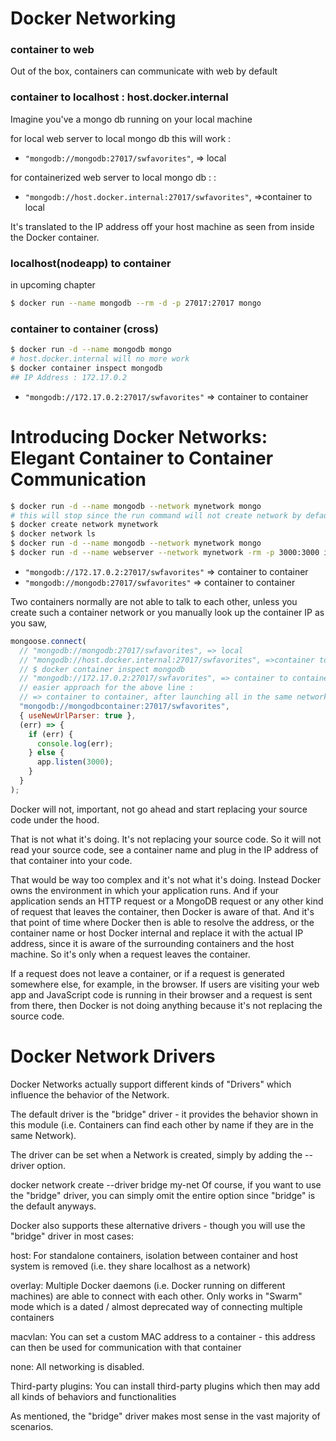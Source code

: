 # Docker Networking

### container to web

Out of the box, containers can communicate with web by default

### container to localhost : host.docker.internal

Imagine you've a mongo db running on your local machine

for local web server to local mongo db this will work :

- `"mongodb://mongodb:27017/swfavorites"`, => local

for containerized web server to local mongo db : :

- `"mongodb://host.docker.internal:27017/swfavorites"`, =>container to local

It's translated to the IP address off your host machine as seen from inside the Docker container.

### localhost(nodeapp) to container

in upcoming chapter

```bash
$ docker run --name mongodb --rm -d -p 27017:27017 mongo
```

### container to container (cross)

```bash
$ docker run -d --name mongodb mongo
# host.docker.internal will no more work
$ docker container inspect mongodb
## IP Address : 172.17.0.2
```

- `"mongodb://172.17.0.2:27017/swfavorites"` => container to container

# Introducing Docker Networks: Elegant Container to Container Communication

```bash
$ docker run -d --name mongodb --network mynetwork mongo
# this will stop since the run command will not create network by default
$ docker create network mynetwork
$ docker network ls
$ docker run -d --name mongodb --network mynetwork mongo
$ docker run -d --name webserver --network mynetwork -rm -p 3000:3000 image-name
```

- `"mongodb://172.17.0.2:27017/swfavorites"` => container to container
- `"mongodb://mongodb:27017/swfavorites"` => container to container

Two containers normally are not able to talk to each other, unless you create such a container network or you manually look up the container IP as you saw,

```js
mongoose.connect(
  // "mongodb://mongodb:27017/swfavorites", => local
  // "mongodb://host.docker.internal:27017/swfavorites", =>container to local
  // $ docker container inspect mongodb
  // "mongodb://172.17.0.2:27017/swfavorites", => container to container
  // easier approach for the above line :
  // => container to container, after launching all in the same networks
  "mongodb://mongodbcontainer:27017/swfavorites",
  { useNewUrlParser: true },
  (err) => {
    if (err) {
      console.log(err);
    } else {
      app.listen(3000);
    }
  }
);
```

Docker will not, important, not go ahead and start replacing your source code under the hood.

That is not what it's doing. It's not replacing your source code. So it will not read your source code, see a container name and plug in the IP address of that container into your code.

That would be way too complex and it's not what it's doing. Instead Docker owns the environment in which your application runs. And if your application sends an HTTP request
or a MongoDB request or any other kind of request that leaves the container, then Docker is aware of that. And it's that point of time where Docker then is able to resolve the address,
or the container name or host Docker internal and replace it with the actual IP address,
since it is aware of the surrounding containers and the host machine. So it's only when a request leaves the container.

If a request does not leave a container, or if a request is generated somewhere else,
for example, in the browser. If users are visiting your web app and JavaScript code is running in their browser and a request is sent from there, then Docker is not doing anything
because it's not replacing the source code.

# Docker Network Drivers

Docker Networks actually support different kinds of "Drivers" which influence the behavior of the Network.

The default driver is the "bridge" driver - it provides the behavior shown in this module (i.e. Containers can find each other by name if they are in the same Network).

The driver can be set when a Network is created, simply by adding the --driver option.

docker network create --driver bridge my-net
Of course, if you want to use the "bridge" driver, you can simply omit the entire option since "bridge" is the default anyways.

Docker also supports these alternative drivers - though you will use the "bridge" driver in most cases:

host: For standalone containers, isolation between container and host system is removed (i.e. they share localhost as a network)

overlay: Multiple Docker daemons (i.e. Docker running on different machines) are able to connect with each other. Only works in "Swarm" mode which is a dated / almost deprecated way of connecting multiple containers

macvlan: You can set a custom MAC address to a container - this address can then be used for communication with that container

none: All networking is disabled.

Third-party plugins: You can install third-party plugins which then may add all kinds of behaviors and functionalities

As mentioned, the "bridge" driver makes most sense in the vast majority of scenarios.

